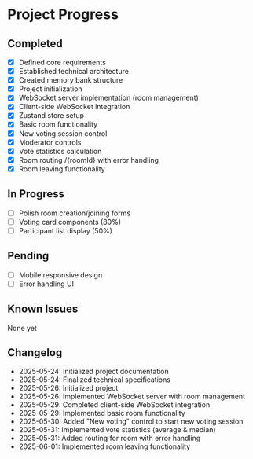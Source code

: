 # Project Progress

## Completed
- [x] Defined core requirements
- [x] Established technical architecture
- [x] Created memory bank structure
- [x] Project initialization
- [x] WebSocket server implementation (room management)
- [x] Client-side WebSocket integration
- [x] Zustand store setup
- [x] Basic room functionality
- [x] New voting session control
- [x] Moderator controls
- [x] Vote statistics calculation
- [x] Room routing /{roomId} with error handling
- [x] Room leaving functionality

## In Progress
- [ ] Polish room creation/joining forms
- [ ] Voting card components (80%)
- [ ] Participant list display (50%)

## Pending
- [ ] Mobile responsive design
- [ ] Error handling UI

## Known Issues
None yet

## Changelog
- 2025-05-24: Initialized project documentation
- 2025-05-24: Finalized technical specifications
- 2025-05-26: Initialized project
- 2025-05-26: Implemented WebSocket server with room management
- 2025-05-29: Completed client-side WebSocket integration
- 2025-05-29: Implemented basic room functionality
- 2025-05-30: Added "New voting" control to start new voting session
- 2025-05-31: Implemented vote statistics (average & median)
- 2025-05-31: Added routing for room with error handling
- 2025-06-01: Implemented room leaving functionality
